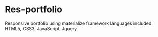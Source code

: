 # Res-portfolio
Responsive portfolio using materialize framework languages included: HTML5, CSS3, JavaScript, Jquery.
